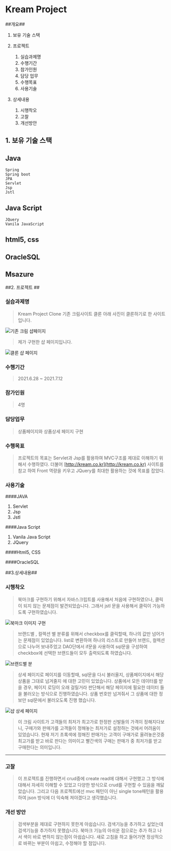 # Kream Project

##개요##

1. 보유 기술 스택
2. 프로젝트
	1.  실습과제명
	2.  수행기간
	3.  참가인원
	4.  담당 업무
	5.  수행목표
	6.  사용기술

3. 상세내용
	1. 시행착오
	2. 고찰
	3. 개선방안

## 1. 보유 기술 스택 ##

Java
--
	Spring
	Spring boot
	JPA
	Servlet
	Jsp
	Jstl
	
Java Script
--
	JQuery
	Vanila JavaScript
html5, css
--
OracleSQL
--
Msazure
--

##2. 프로젝트 ##
### 실습과제명
> Kream Project Clone 기존 크림사이트 클론 
> 아래 사진이 클론하기로 한 사이트입니다.


![기존 크림 샵페이지](./img/KOShop.png)

> 제가 구현한 샵 페이지입니다.

![클론 샵 페이지](./img/mpshop1.png)
### 수행기간
> 2021.6.28 ~ 2021.7.12 

### 참가인원
> 4명

### 담당업무
> 상품페이지와 상품상세 페이지 구현

### 수행목표
> 프로젝트의 목표는 Servlet과 Jsp를 활용하여 MVC구조를 제대로 이해하기 위해서 수행하였다.
> 더불어 [http://kream.co.kr](http://kream.co.kr) 사이트를 참고 하여 
> Front 역량을 키우고 JQuery를 최대한 활용하는 것에 목표를 잡았다.

### 사용기술

####JAVA
1.	Servlet
2.	Jsp
3.	Jstl

####Java Script
1. Vanila Java Script
2. JQuery

####Html5, CSS

####OracleSQL


##3.상세내용##

### 시행착오 ###
> 북마크를 구현하기 위해서 자바스크립트를 사용해서 처음에 구현하였으나, 클릭이 되지 않는 문제점이 발견되었습니다.
> 그래서 jstl 문을 사용해서 클릭이 가능하도록 구현하였습니다.

![북마크 이미지 구현](./img/mpbookmark.png)

> 브랜드별 , 컬렉션 별 분류를 위해서 checkbox를 클릭할때, 하나의 값만 넘어가는 문제점이 있었습니다.
> list로 변환하여 하나의 리스트로 만들어 브랜드, 컬렉션으로 나누어 보내주었고
> DAO단에서 if문을 사용하여 sql문을 구성하여 checkbox에 선택한 브랜드들이 모두 출력되도록 하였습니다.

![브랜드별 분](./img/mpnike.png)

> 상세 페이지로 페이지를 이동할때, sql문을 다시 불러올지, 상품페이지에서 해당 상품을 그대로 넘겨줄지
> 에 대한 고민이 있었습니다. 상품에서 모든 데이터를 받을 경우, 페이지 로딩이 오래 걸릴거라 판단해서 해당 페이지에 필요한 데이터
> 들을 불러오는 방식으로 진행하였습니다. 상품 번호만 넘겨줘서 그 상품에 대한 정보만 sql문에서 불러오도록 진행 했습니다.

![샵 상세 페이지](./img/mpshopinfo2.png)

> 이 크림 사이트가 고객들의 최저가 최고가로 한정판 신발들의 가격이 정해지다보니,
> 구매가와 판매가를 고객들이 정해놓는 최저가로 설정하는 것에서 어려움이 있었습니다.
> 현재 저기 초록색에 정해진 판매가는 고객이 구매가로 올려놓은것중 최고가를 받고 바로 판다는 의미이고
> 빨간색의 구매는 판매가 중 최저가를 받고 구매한다는 의미입니다.

----

### 고찰 ###
> 이 프로젝트를 진행하면서 crud중에 create read에 대해서 구현했고 그 방식에 대해서 자세히 이해할 수 있었고
> 다양한 방식으로 crud를 구현할 수 있음을 깨닳았습니다. 그리고 다음 프로젝트에선 mvc 패턴이 아닌 single tone패턴을
> 활용하여 json 방식에 더 익숙해 져야겠다고 생각했습니다. 

### 개선 방안 ###
> 검색부분을 제대로 구현하지 못한게 아쉽습니다. 검색기능을 추가하고 싶었는데
> 검색기능을 추가하지 못했습니다.
> 북마크 기능의 아쉬운 점으로는 추가 하고 나서 색이 바로 변하지 않는점이 아쉽습니다.
> 새로 고침을 하고 들어가면 정상적으로 바뀌는 부분이 아쉽고, 수정해야 할 점입니다.



